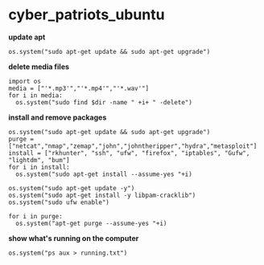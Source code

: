 # cyber_patriots_ubuntu


**update apt**
```
os.system("sudo apt-get update && sudo apt-get upgrade")
```

**delete media files**
```
import os
media = ["'*.mp3'","'*.mp4'","'*.wav'"]
for i in media:
  os.system("sudo find $dir -name " +i+ " -delete")
```
**install and remove packages**
```
os.system("sudo apt-get update && sudo apt-get upgrade")
purge = ["netcat","nmap","zemap","john","johntheripper","hydra","metasploit"]
install = ["rkhunter", "ssh", "ufw", "firefox", "iptables", "Gufw", "lightdm", "bum"]
for i in install:
  os.system("sudo apt-get install --assume-yes "+i)

os.system("sudo apt-get update -y")
os.system("sudo apt-get install -y libpam-cracklib")
os.system("sudo ufw enable")

for i in purge:
  os.system("apt-get purge --assume-yes "+i)
```

**show what's running on the computer**
```
os.system("ps aux > running.txt")
```
